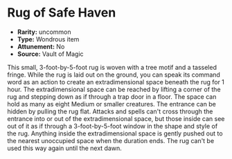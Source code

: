 
# Rug of Safe Haven

* **Rarity:** uncommon
* **Type:** Wondrous item
* **Attunement:** No
* **Source:** Vault of Magic


This small, 3-foot-by-5-foot rug is woven with a tree motif and a tasseled fringe. While the rug is laid out on the ground, you can speak its command word as an action to create an extradimensional space beneath the rug for 1 hour. The extradimensional space can be reached by lifting a corner of the rug and stepping down as if through a trap door in a floor. The space can hold as many as eight Medium or smaller creatures. The entrance can be hidden by pulling the rug flat. Attacks and spells can't cross through the entrance into or out of the extradimensional space, but those inside can see out of it as if through a 3-foot-by-5-foot window in the shape and style of the rug. Anything inside the extradimensional space is gently pushed out to the nearest unoccupied space when the duration ends. The rug can't be used this way again until the next dawn.
